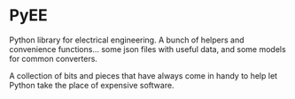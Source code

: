 # PyEE
Python library for electrical engineering.  A bunch of helpers and convenience functions... some json files with useful data, and some models for common converters.

A collection of bits and pieces that have always come in handy to help let Python take the place of expensive software.

